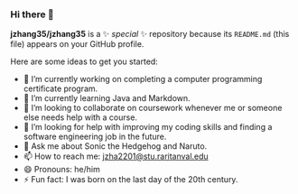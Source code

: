 ### Hi there 👋

**jzhang35/jzhang35** is a ✨ _special_ ✨ repository because its `README.md` (this file) appears on your GitHub profile.

Here are some ideas to get you started:

- 🔭 I’m currently working on completing a computer programming certificate program.
- 🌱 I’m currently learning Java and Markdown.
- 👯 I’m looking to collaborate on coursework whenever me or someone else needs help with a course.
- 🤔 I’m looking for help with improving my coding skills and finding a software engineering job in the future.
- 💬 Ask me about Sonic the Hedgehog and Naruto.
- 📫 How to reach me: jzha2201@stu.raritanval.edu
- 😄 Pronouns: he/him
- ⚡ Fun fact: I was born on the last day of the 20th century.
